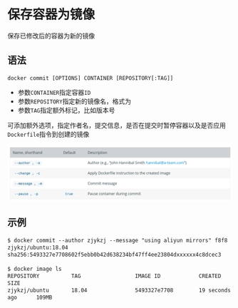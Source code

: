
# 保存容器为镜像

保存已修改后的容器为新的镜像

## 语法

```
docker commit [OPTIONS] CONTAINER [REPOSITORY[:TAG]]
```

* 参数`CONTAINER`指定容器`ID`
* 参数`REPOSITORY`指定新的镜像名，格式为
* 参数`TAG`指定额外标记，比如版本号

可添加额外选项，指定作者名，提交信息，是否在提交时暂停容器以及是否应用`Dockerfile`指令到创建的镜像

![](./imgs/commit-options.png)

## 示例

```
$ docker commit --author zjykzj --message "using aliyun mirrors" f8f8 zjykzj/ubuntu:18.04
sha256:5493327e7708602f5ebb0b42d638234bf47ff4ee23804dxxxxxx4c8dcec3

$ docker image ls
REPOSITORY          TAG                 IMAGE ID            CREATED             SIZE
zjykzj/ubuntu       18.04               5493327e7708        19 seconds ago      109MB
```